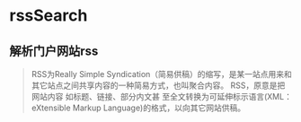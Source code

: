 # rssSearch

## 解析门户网站rss

> RSS为Really Simple Syndication（简易供稿）的缩写，是某一站点用来和其它站点之间共享内容的一种简易方式，也叫聚合内容。
> RSS，原意是把网站内容 如标题、链接、部分内文甚 至全文转换为可延伸标示语言(XML：eXtensible Markup Language)的格式，以向其它网站供稿。
